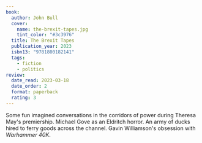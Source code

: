 ```yaml
---
book:
  author: John Bull
  cover:
    name: the-brexit-tapes.jpg
    tint_color: "#3c3976"
  title: The Brexit Tapes
  publication_year: 2023
  isbn13: "9781800182141"
  tags:
    - fiction
    - politics
review:
  date_read: 2023-03-18
  date_order: 2
  format: paperback
  rating: 3
---
```


Some fun imagined conversations in the corridors of power during Theresa May's premiership.
Michael Gove as an Eldritch horror.
An army of ducks hired to ferry goods across the channel.
Gavin Williamson's obsession with *Warhammer 40K*.